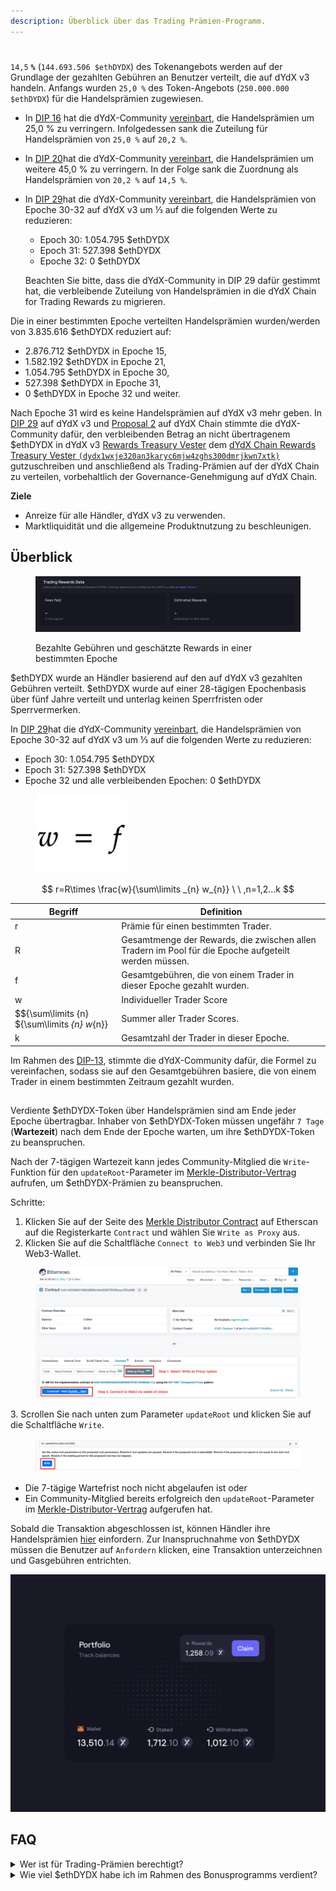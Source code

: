```yaml
---
description: Überblick über das Trading Prämien-Programm.
---
```


#

`14,5` **`%`** (`144.693.506 $ethDYDX`) des Tokenangebots werden auf der Grundlage der gezahlten Gebühren an Benutzer verteilt, die auf dYdX v3 handeln. Anfangs wurden `25,0 %` des Token-Angebots (`250.000.000 $ethDYDX`) für die Handelsprämien zugewiesen.

* In [DIP 16](https://github.com/dydxfoundation/dip/blob/master/content/dips/DIP-16.md) hat die dYdX-Community [vereinbart](https://dydx.community/dashboard/proposal/8), die Handelsprämien um 25,0 % zu verringern. Infolgedessen sank die Zuteilung für Handelsprämien von `25,0 %` auf `20,2 %`.
* In [DIP 20](https://dydx.community/dashboard/proposal/11)hat die dYdX-Community [vereinbart](https://dydx.community/dashboard/proposal/11), die Handelsprämien um weitere 45,0 % zu verringern. In der Folge sank die Zuordnung als Handelsprämien von `20,2 %` auf `14,5 %`.
*   In [DIP 29](https://dydx.community/dashboard/proposal/16)hat die dYdX-Community [vereinbart](https://dydx.community/dashboard/proposal/16), die Handelsprämien von Epoche 30-32 auf dYdX v3 um ⅓ auf die folgenden Werte zu reduzieren:

    * Epoch 30: 1.054.795 $ethDYDX
    * Epoch 31: 527.398 $ethDYDX
    * Epoche 32: 0 $ethDYDX

    Beachten Sie bitte, dass die dYdX-Community in DIP 29 dafür gestimmt hat, die verbleibende Zuteilung von Handelsprämien in die dYdX Chain for Trading Rewards zu migrieren.

Die in einer bestimmten Epoche verteilten Handelsprämien wurden/werden von 3.835.616 $ethDYDX reduziert auf:

* 2.876.712 $ethDYDX in Epoche 15,
* 1.582.192 $ethDYDX in Epoche 21,
* 1.054.795 $ethDYDX in Epoche 30,
* 527.398 $ethDYDX in Epoche 31,
* 0 $ethDYDX in Epoche 32 und weiter.

Nach Epoche 31 wird es keine Handelsprämien auf dYdX v3 mehr geben. In [DIP 29](https://dydx.community/dashboard/proposal/16) auf dYdX v3 und [Proposal 2](https://www.mintscan.io/dydx/proposals/2) auf dYdX Chain stimmte die dYdX-Community dafür, den verbleibenden Betrag an nicht übertragenem $ethDYDX in dYdX v3 [Rewards Treasury Vester](https://etherscan.io/address/0xb9431e19b29b952d9358025f680077c3fd37292f) dem [dYdX Chain Rewards Treasury Vester `(dydx1wxje320an3karyc6mjw4zghs300dmrjkwn7xtk)`](https://www.mintscan.io/dydx/address/dydx1wxje320an3karyc6mjw4zghs300dmrjkwn7xtk) gutzuschreiben und anschließend als Trading-Prämien auf der dYdX Chain zu verteilen, vorbehaltlich der Governance-Genehmigung auf dYdX Chain.

**Ziele**

* Anreize für alle Händler, dYdX v3 zu verwenden.
* Marktliquidität und die allgemeine Produktnutzung zu beschleunigen.

## **Überblick**

<figure><img src="../.gitbook/assets/1-fees-paid-estimated-rewards.png" alt=""><figcaption><p>Bezahlte Gebühren und geschätzte Rewards in einer bestimmten Epoche</p></figcaption></figure>

$ethDYDX wurde an Händler basierend auf den auf dYdX v3 gezahlten Gebühren verteilt. $ethDYDX wurde auf einer 28-tägigen Epochenbasis über fünf Jahre verteilt und unterlag keinen Sperrfristen oder Sperrvermerken.

In [DIP 29](https://dydx.community/dashboard/proposal/16)hat die dYdX-Community [vereinbart](https://dydx.community/dashboard/proposal/16), die Handelsprämien von Epoche 30-32 auf dYdX v3 um ⅓ auf die folgenden Werte zu reduzieren:

* Epoch 30: 1.054.795 $ethDYDX
* Epoch 31: 527.398 $ethDYDX
* Epoche 32 und alle verbleibenden Epochen: 0 $ethDYDX



<figure><img src="../.gitbook/assets/1-trading-rewards-formula-new.png" alt=""><figcaption></figcaption></figure>

$$ r=R\times \frac{w}{\sum\limits _{n} w_{n}} \ \ ,n=1,2...k $$

| Begriff | Definition |
| ---------------------------- | ----------------------------------------------------------------------- |
| r | Prämie für einen bestimmten Trader. |
| R | Gesamtmenge der Rewards, die zwischen allen Tradern im Pool für die Epoche aufgeteilt werden müssen. |
| f | Gesamtgebühren, die von einem Trader in dieser Epoche gezahlt wurden. |
| w | Individueller Trader Score |
| $${\sum\limits {n} ${\sum\limits _{n} w_{n}} | Summer aller Trader Scores. |
| k | Gesamtzahl der Trader in dieser Epoche. |

Im Rahmen des [DIP-13](https://github.com/dydxfoundation/dip/blob/master/content/dips/DIP-13.md), stimmte die dYdX-Community dafür, die Formel zu vereinfachen, sodass sie auf den Gesamtgebühren basiere, die von einem Trader in einem bestimmten Zeitraum gezahlt wurden.

##

Verdiente $ethDYDX-Token über Handelsprämien sind am Ende jeder Epoche übertragbar. Inhaber von $ethDYDX-Token müssen ungefähr `7 Tage` (**Wartezeit**) nach dem Ende der Epoche warten, um ihre $ethDYDX-Token zu beanspruchen.

Nach der 7-tägigen Wartezeit kann jedes Community-Mitglied die `Write`-Funktion für den `updateRoot`-Parameter im [Merkle-Distributor-Vertrag](https://etherscan.io/address/0x01d3348601968ab85b4bb028979006eac235a588#writeProxyContract) aufrufen, um $ethDYDX-Prämien zu beanspruchen.

Schritte:

1. Klicken Sie auf der Seite des [Merkle Distributor Contract](https://etherscan.io/address/0x01d3348601968ab85b4bb028979006eac235a588#writeProxyContract) auf Etherscan auf die Registerkarte `Contract` und wählen Sie `Write as Proxy` aus.
2. Klicken Sie auf die Schaltfläche `Connect to Web3` und verbinden Sie Ihr Web3-Wallet.

<figure><img src="../.gitbook/assets/merkle-distributor-contract.jpeg" alt=""><figcaption></figcaption></figure>

3\. Scrollen Sie nach unten zum Parameter `updateRoot` und klicken Sie auf die Schaltfläche `Write`.

<figure><img src="../.gitbook/assets/updateRoot-claiming.jpeg" alt=""><figcaption></figcaption></figure>



* Die 7-tägige Wartefrist noch nicht abgelaufen ist oder
* Ein Community-Mitglied bereits erfolgreich den `updateRoot`-Parameter im [Merkle-Distributor-Vertrag](https://etherscan.io/address/0x01d3348601968ab85b4bb028979006eac235a588#writeProxyContract) aufgerufen hat.

Sobald die Transaktion abgeschlossen ist, können Händler ihre Handelsprämien [hier](https://dydx.community/dashboard) einfordern. Zur Inanspruchnahme von $ethDYDX müssen die Benutzer auf `Anfordern` klicken, eine Transaktion unterzeichnen und Gasgebühren entrichten.

![Portfolio-Übersicht der Rewards](../.gitbook/assets/1-portfolio-overview-rewards.png)

## FAQ

<details>

<summary>Wer ist für Trading-Prämien berechtigt?</summary>

Alle Trader auf dYdX v3 waren berechtigt, $ethDYDX als Trading-Prämien zu erhalten.

dYdX v3 ist nicht für Anbieter in den Vereinigten Staaten oder in den eingeschränkten Gebieten verfügbar, wie in den [Nutzungsbedingungen](https://dydx.exchange/terms) von dYdX Trading Inc. definiert.

</details>

<details>

<summary>Wie viel $ethDYDX habe ich im Rahmen des Bonusprogramms verdient?</summary>

In der aktuellen Epoche können Benutzer gezahlte Gebühren und geschätzte Trading-Rewards unter [**trade.dydx.exchange/portfolio/rewards**](https://trade.dydx.exchange/portfolio/rewards) einsehen, wo die Tradingdaten der Benutzer vorhanden sind.

Rewards aus früheren Epochen können unter [**dydx.community/history/rewards**](https://dydx.community/history/rewards) eingesehen werden**.**

</details>
